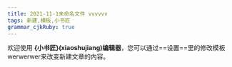 ```yaml
---
title: 2021-11-1未命名文件 vvvvvv
tags: 新建,模板,小书匠
grammar_cjkRuby: true
---
```



欢迎使用 **{小书匠}(xiaoshujiang)编辑器**，您可以通过==设置==里的修改模板werwerwer来改变新建文章的内容。